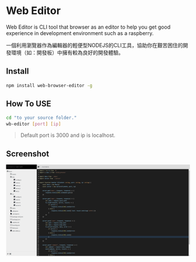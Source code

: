 # Web Editor

Web Editor is CLI tool that browser as an editor to help you get good experience in development environment such as a raspberry.

一個利用瀏覽器作為編輯器的輕便型NODEJS的CLI工具，協助你在艱苦困住的開發環境（如：開發板）中擁有較為良好的開發體驗。

## Install

```bash
npm install web-browser-editor -g
```

## How To USE

```bash
cd "to your source folder."
wb-editor [port] [ip]
```

> Default port is 3000 and ip is localhost.

## Screenshot

![Screenshot](./assets/Screenshot.jpg)
